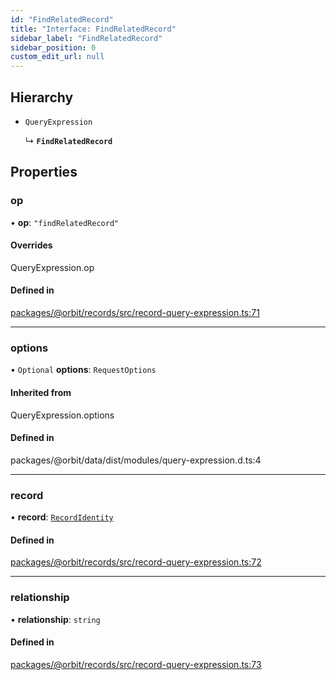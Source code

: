 ```yaml
---
id: "FindRelatedRecord"
title: "Interface: FindRelatedRecord"
sidebar_label: "FindRelatedRecord"
sidebar_position: 0
custom_edit_url: null
---
```


## Hierarchy

- `QueryExpression`

  ↳ **`FindRelatedRecord`**

## Properties

### op

• **op**: ``"findRelatedRecord"``

#### Overrides

QueryExpression.op

#### Defined in

[packages/@orbit/records/src/record-query-expression.ts:71](https://github.com/orbitjs/orbit/blob/6e0cbd41/packages/@orbit/records/src/record-query-expression.ts#L71)

___

### options

• `Optional` **options**: `RequestOptions`

#### Inherited from

QueryExpression.options

#### Defined in

packages/@orbit/data/dist/modules/query-expression.d.ts:4

___

### record

• **record**: [`RecordIdentity`](RecordIdentity.md)

#### Defined in

[packages/@orbit/records/src/record-query-expression.ts:72](https://github.com/orbitjs/orbit/blob/6e0cbd41/packages/@orbit/records/src/record-query-expression.ts#L72)

___

### relationship

• **relationship**: `string`

#### Defined in

[packages/@orbit/records/src/record-query-expression.ts:73](https://github.com/orbitjs/orbit/blob/6e0cbd41/packages/@orbit/records/src/record-query-expression.ts#L73)
